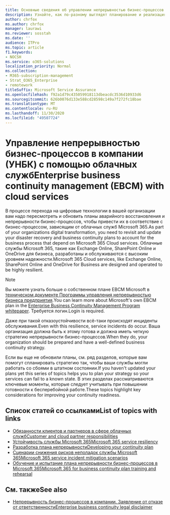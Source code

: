 ```yaml
---
title: Основные сведения об управлении непрерывностью бизнес-процессов в компании с помощью облачных служб.
description: Узнайте, как по-разному выглядят планирование и реализация непрерывности бизнес-процессов, если облачные службы являются частью вашего ИТ-предложения.
author: chrfox
ms.author: chrfox
manager: laurawi
ms.reviewer: sosstah
ms.date: ''
audience: ITPro
ms.topic: article
f1.keywords:
- NOCSH
ms.service: o365-solutions
localization_priority: Normal
ms.collection:
- M365-subscription-management
- Strat_O365_Enterprise
- remotework
titleSuffix: Microsoft Service Assurance
ms.openlocfilehash: f92a1d79c435059918113dbeacdc3536d10933d6
ms.sourcegitcommit: 626b0076d133e588cd28598c149a7f272fc18bae
ms.translationtype: MT
ms.contentlocale: ru-RU
ms.lasthandoff: 11/30/2020
ms.locfileid: "49507724"
---
```

# <a name="enterprise-business-continuity-management-ebcm-with-cloud-services"></a><span data-ttu-id="ec1aa-103">Управление непрерывностью бизнес-процессов в компании (УНБК) с помощью облачных служб</span><span class="sxs-lookup"><span data-stu-id="ec1aa-103">Enterprise business continuity management (EBCM) with cloud services</span></span>

<span data-ttu-id="ec1aa-104">В процессе перехода на цифровые технологии в вашей организации вам надо пересмотреть и обновить планы аварийного восстановления и непрерывности бизнес-процессов, чтобы привести их в соответствие с бизнес-процессом, зависящим от облачных служб Microsoft 365.</span><span class="sxs-lookup"><span data-stu-id="ec1aa-104">As part of your organizations digital transformation, you need to revisit and update your disaster recovery and business continuity plans to account for the business process that depend on Microsoft 365 Cloud services.</span></span> <span data-ttu-id="ec1aa-105">Облачные службы Microsoft 365, такие как Exchange Online, SharePoint Online и OneDrive для бизнеса, разработаны и обслуживаются с высоким уровнем надежности.</span><span class="sxs-lookup"><span data-stu-id="ec1aa-105">Microsoft 365 Cloud services, like Exchange Online, SharePoint Online and OneDrive for Business are designed and operated to be highly resilient.</span></span>

> [!NOTE]
> <span data-ttu-id="ec1aa-106">Вы можете узнать больше о собственном плане EBCM Microsoft в [техническом документе Программы управления непрерывностью бизнеса предприятия](https://go.microsoft.com/fwlink/?linkid=2121521).</span><span class="sxs-lookup"><span data-stu-id="ec1aa-106">You can learn more about Microsoft's own EBCM plan in the [Enterprise Business Continuity Management Program whitepaper](https://go.microsoft.com/fwlink/?linkid=2121521).</span></span> <span data-ttu-id="ec1aa-107">Требуется логин.</span><span class="sxs-lookup"><span data-stu-id="ec1aa-107">Login is required.</span></span>

<span data-ttu-id="ec1aa-108">Даже при такой отказоустойчивости всё-таки происходят инциденты обслуживания.</span><span class="sxs-lookup"><span data-stu-id="ec1aa-108">Even with this resilience, service incidents do occur.</span></span> <span data-ttu-id="ec1aa-109">Ваша организация должна быть к этому готова и должна иметь четкую стратегию непрерывности бизнес-процессов.</span><span class="sxs-lookup"><span data-stu-id="ec1aa-109">When they do, your organization should be prepared and have a well-defined business continuity strategy.</span></span>

<span data-ttu-id="ec1aa-110">Если вы еще не обновили планы, см. ряд разделов, которые вам помогут спланировать стратегию так, чтобы ваши службы могли работать со сбоями в штатном состоянии.</span><span class="sxs-lookup"><span data-stu-id="ec1aa-110">If you haven't updated your plans yet this series of topics helps you to plan your strategy so your services can fail to a known state.</span></span> <span data-ttu-id="ec1aa-111">В этих разделах рассматриваются ключевые моменты, которые следует учитывать при повышении готовности к бесперебойной работе.</span><span class="sxs-lookup"><span data-stu-id="ec1aa-111">These topics highlight key considerations for improving your continuity readiness.</span></span>

## <a name="list-of-topics-with-links"></a><span data-ttu-id="ec1aa-112">Список статей co ссылками</span><span class="sxs-lookup"><span data-stu-id="ec1aa-112">List of topics with links</span></span>

- [<span data-ttu-id="ec1aa-113">Обязанности клиентов и партнеров в сфере облачных служб</span><span class="sxs-lookup"><span data-stu-id="ec1aa-113">Customer and cloud partner responsibilities</span></span>](assurance-customer-and-cloud-partner-ebcm-responsibilities.md)
- [<span data-ttu-id="ec1aa-114">Устойчивость службы Microsoft 365</span><span class="sxs-lookup"><span data-stu-id="ec1aa-114">Microsoft 365 service resiliency</span></span>](assurance-m365-service-resiliency.md)
- [<span data-ttu-id="ec1aa-115">Разработка плана непрерывности</span><span class="sxs-lookup"><span data-stu-id="ec1aa-115">Developing your continuity plan</span></span>](assurance-developing-your-ebcm-plan.md)
- [<span data-ttu-id="ec1aa-116">Сценарии снижения рисков неполадок службы Microsoft 365</span><span class="sxs-lookup"><span data-stu-id="ec1aa-116">Microsoft 365 service incident mitigation scenarios</span></span>](assurance-microsoft-365-mitigations.md)
- [<span data-ttu-id="ec1aa-117">Обучение и испытание плана непрерывности бизнес-процессов в Microsoft 365</span><span class="sxs-lookup"><span data-stu-id="ec1aa-117">Microsoft 365 for business continuity plan training and rehearsal</span></span>](assurance-ebcm-plan-rehearsal-and-user-training.md)

## <a name="see-also"></a><span data-ttu-id="ec1aa-118">См. также</span><span class="sxs-lookup"><span data-stu-id="ec1aa-118">See also</span></span>

- [<span data-ttu-id="ec1aa-119">Непрерывность бизнес-процессов в компании. Заявление от отказе от ответственности</span><span class="sxs-lookup"><span data-stu-id="ec1aa-119">Enterprise business continuity legal disclaimer</span></span>](assurance-ebcm-legal-disclaimer.md)

